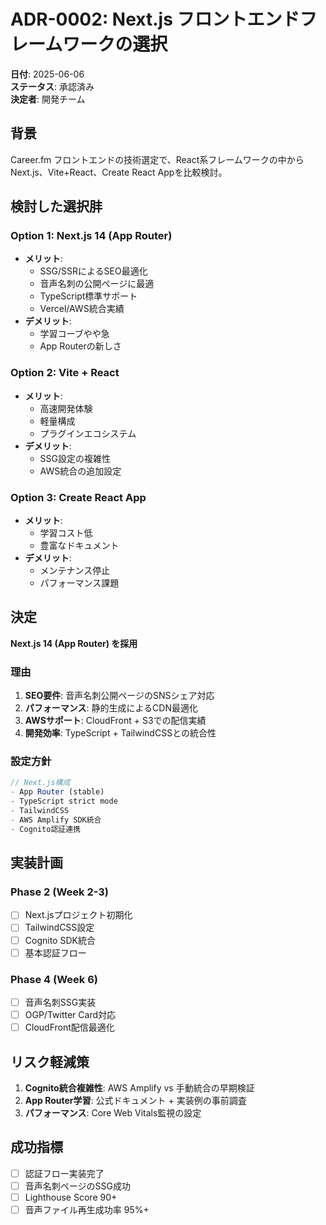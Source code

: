 # ADR-0002: Next.js フロントエンドフレームワークの選択

**日付**: 2025-06-06  
**ステータス**: 承認済み  
**決定者**: 開発チーム

## 背景

Career.fm フロントエンドの技術選定で、React系フレームワークの中からNext.js、Vite+React、Create React Appを比較検討。

## 検討した選択肨

### Option 1: Next.js 14 (App Router)
- **メリット**: 
  - SSG/SSRによるSEO最適化
  - 音声名刺の公開ページに最適
  - TypeScript標準サポート
  - Vercel/AWS統合実績
- **デメリット**: 
  - 学習コーブやや急
  - App Routerの新しさ

### Option 2: Vite + React
- **メリット**: 
  - 高速開発体験
  - 軽量構成
  - プラグインエコシステム
- **デメリット**: 
  - SSG設定の複雑性
  - AWS統合の追加設定

### Option 3: Create React App
- **メリット**: 
  - 学習コスト低
  - 豊富なドキュメント
- **デメリット**: 
  - メンテナンス停止
  - パフォーマンス課題

## 決定

**Next.js 14 (App Router) を採用**

### 理由

1. **SEO要件**: 音声名刺公開ページのSNSシェア対応
2. **パフォーマンス**: 静的生成によるCDN最適化  
3. **AWSサポート**: CloudFront + S3での配信実績
4. **開発効率**: TypeScript + TailwindCSSとの統合性

### 設定方針

```typescript
// Next.js構成
- App Router (stable)
- TypeScript strict mode
- TailwindCSS
- AWS Amplify SDK統合
- Cognito認証連携
```

## 実装計画

### Phase 2 (Week 2-3)
- [ ] Next.jsプロジェクト初期化
- [ ] TailwindCSS設定
- [ ] Cognito SDK統合
- [ ] 基本認証フロー

### Phase 4 (Week 6)  
- [ ] 音声名刺SSG実装
- [ ] OGP/Twitter Card対応
- [ ] CloudFront配信最適化

## リスク軽減策

1. **Cognito統合複雑性**: AWS Amplify vs 手動統合の早期検証
2. **App Router学習**: 公式ドキュメント + 実装例の事前調査
3. **パフォーマンス**: Core Web Vitals監視の設定

## 成功指標

- [ ] 認証フロー実装完了
- [ ] 音声名刺ページのSSG成功  
- [ ] Lighthouse Score 90+
- [ ] 音声ファイル再生成功率 95%+